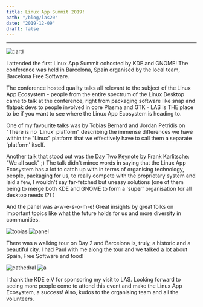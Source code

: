 ```yaml
---
title: Linux App Summit 2019! 
path: "/blog/las20"
date: "2019-12-09"
draft: false
---
```


***

<img src="https://user-images.githubusercontent.com/32199592/71008258-522a8b00-210e-11ea-8183-9b4cdb9f873b.png" alt="card">

I attended the first Linux App Summit cohosted by KDE and GNOME! The conference was held in Barcelona, Spain organised by the local team, Barcelona Free Software.

The conference hosted quality talks all relevant to the subject of the Linux App Ecosystem - people from the entire spectrum of the Linux Desktop came to talk at the conference, right from packaging software like snap and flatpak devs to people involved in core Plasma and GTK - LAS is THE place to be if you want to see where the Linux App Ecosystem is heading to. 

 One of my favourite talks was by Tobias Bernard and Jordan Petridis on "There is no 'Linux' platform" describing the immense differences we have within the "Linux" platform that we effectively have to call them a separate 'platform' itself.

 Another talk that stood out was the Day Two Keynote by Frank Karlitsche: "We all suck" ;) The talk didn't mince words in saying that the Linux App Ecosystem has a lot to catch up with in terms of organising technology, people, packaging for us, to really compete with the proprietary system and laid a few, I wouldn't say far-fetched but uneasy solutions (one of them being to merge both KDE and GNOME to form a 'super' organisation for all desktop needs (?) )  

 And the panel was a-w-e-s-o-m-e! Great insights by great folks on important topics like what the future holds for us and more diversity in communities.

 <img src="https://user-images.githubusercontent.com/32199592/71008219-42ab4200-210e-11ea-9f45-86aba98039ee.png" alt="tobias">

 <img src="https://user-images.githubusercontent.com/32199592/71008128-21e2ec80-210e-11ea-9cf5-1c7aba7ca589.png" alt="panel">


There was a walking tour on Day 2 and Barcelona is, truly, a historic and a beautiful city. I had Paul with me along the tour and we talked a lot about Spain, Free Software and food!

<img src="https://user-images.githubusercontent.com/32199592/71008081-0bd52c00-210e-11ea-886d-e605c4706a03.png" alt="cathedral"> 


<img src="https://user-images.githubusercontent.com/32199592/71007567-396da580-210d-11ea-88de-da78d88d6864.png" alt="a">


I thank the KDE e.V for sponsoring my visit to LAS. Looking forward to seeing more people come to attend this event and make the Linux App Ecosystem, a success! Also, kudos to the organising team and all the volunteers.
